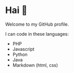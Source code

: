 # Hai 👋

Welcome to my GitHub profile.

I can code in these languages:
 - PHP
 - Javascript
 - Python
 - Java
 - Markdown (html, css)


